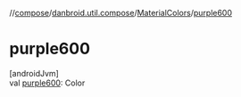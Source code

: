 //[compose](../../../index.md)/[danbroid.util.compose](../index.md)/[MaterialColors](index.md)/[purple600](purple600.md)

# purple600

[androidJvm]\
val [purple600](purple600.md): Color
